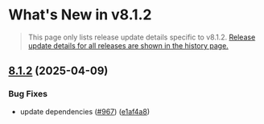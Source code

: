 # What's New in v<span class="_version">8.1.2</span>

> This page only lists release update details specific to v<span class="_version">8.1.2</span>. [Release update details for all releases are shown in the history page.](History)

<!--_release-notes-->
## [8.1.2](https://github.com/Finbuckle/Finbuckle.MultiTenant/compare/v8.1.1...v8.1.2) (2025-04-09)


### Bug Fixes

* update dependencies ([#967](https://github.com/Finbuckle/Finbuckle.MultiTenant/issues/967)) ([e1af4a8](https://github.com/Finbuckle/Finbuckle.MultiTenant/commit/e1af4a84836c652e928fc7bf7e739757ee62f5c3))




<!--_release-notes-->
